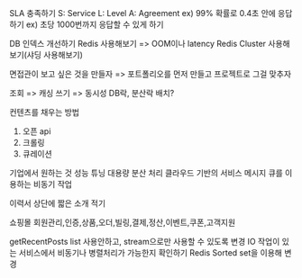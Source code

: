 SLA 충족하기
S: Service
L: Level
A: Agreement
ex) 99% 확률로 0.4초 안에 응답하기
ex) 초당 1000번까지 응답할 수 있게 하기


DB 인덱스 개선하기
Redis 사용해보기 => OOM이나 latency
Redis Cluster 사용해보기(샤딩 사용해보기)

면접관이 보고 싶은 것을 만들자
=> 포트폴리오를 먼저 만들고 프로젝트로 그걸 맞추자

조회 => 캐싱
쓰기 => 동시성
DB락, 분산락
배치?

컨텐츠를 채우는 방법
1. 오픈 api
2. 크롤링
3. 큐레이션

기업에서 원하는 것
성능 튜닝
대용량 분산 처리
클라우드 기반의 서비스
메시지 큐를 이용하는 비동기 작업

이력서 상단에 짧은 소개 적기

쇼핑몰
회원관리,인증,상품,오더,빌링,결제,정산,이벤트,쿠폰,고객지원

getRecentPosts list 사용안하고, stream으로만 사용할 수 있도록 변경
IO 작업이 있는 서비스에서 비동기나 병렬처리가 가능한지 확인하기
Redis Sorted set을 이용해 변경
